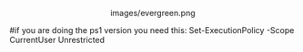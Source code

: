 <p align="center">
  images/evergreen.png
</p>

#if you are doing the ps1 version you need this:
Set-ExecutionPolicy -Scope CurrentUser Unrestricted
